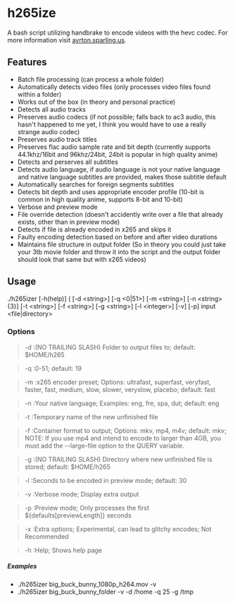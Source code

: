 # h265ize
A bash script utilizing handbrake to encode videos with the hevc codec.
For more information visit [ayrton.sparling.us](https://ayrton.sparling.us/index.php/ultimate-x265hevc-encoding-script-h265izer/ "Ayrton Sparling").

## Features
- Batch file processing (can process a whole folder)
- Automatically detects video files (only processes video files found within a folder)
- Works out of the box (in theory and personal practice)
- Detects all audio tracks
- Preserves audio codecs (if not possible; falls back to ac3 audio, this hasn't happened to me yet, I think you would have to use a really strange audio codec)
- Preserves audio track titles
- Preserves flac audio sample rate and bit depth (currently supports 44.1khz/16bit and 96khz/24bit, 24bit is popular in high quality anime)
- Detects and perserves all subtitles
- Detects audio language, if audio language is not your native language and native language subtitles are provided, makes those subtitle default
- Automatically searches for foreign segments subtitles
- Detects bit depth and uses appropriate encoder profile (10-bit is common in high quality anime, supports 8-bit and 10-bit)
- Verbose and preview mode
- File override detection (doesn't accidently write over a file that already exists, other than in preview mode)
- Detects if file is already encoded in x265 and skips it
- Faulty encoding detection based on before and after video durations
- Maintains file structure in output folder (So in theory you could just take your 3tb movie folder and throw it into the script and the output folder should look that same but with x265 videos)

## Usage
./h265izer [-h(help)] ( [-d &#x3C;string&#x3E;] [-q &#x3C;0|51&#x3E;] [-m &#x3C;string&#x3E;] [-n &#x3C;string&#x3E;{3}] [-t &#x3C;string&#x3E;] [-f &#x3C;string&#x3E;] [-g &#x3C;string&#x3E;] [-l &#x3C;integer&#x3E;] [-v] [-p] input &#x3C;file|directory&#x3E;
### Options
>-d :(NO TRAILING SLASH) Folder to output files to; default: $HOME/h265

>-q :0-51; default: 19

>-m :x265 encoder preset; Options: ultrafast, superfast, veryfast, faster, fast, medium, slow, slower, veryslow, placebo; default: fast

>-n :Your native language; Examples: eng, fre, spa, dut; default: eng

>-t :Temporary name of the new unfinished file

>-f :Container format to output; Options: mkv, mp4, m4v; default: mkv; NOTE: If you use mp4 and intend to encode to larger than 4GB, you must add the --large-file option to the QUERY variable.

>-g :(NO TRAILING SLASH) Directory where new unfinished file is stored; default: $HOME/h265

>-l :Seconds to be encoded in preview mode; default: 30

>-v :Verbose mode; Display extra output

>-p :Preview mode; Only processes the first ${defaults[previewLength]} seconds

>-x :Extra options; Experimental, can lead to glitchy encodes; Not Recommended

>-h :Help; Shows help page

##### Examples
* ./h265izer big_buck_bunny_1080p_h264.mov -v
* ./h265izer big_buck_bunny_folder -v -d /home -q 25 -g /tmp